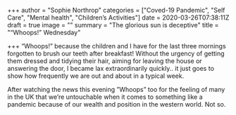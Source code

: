 +++
author = "Sophie Northrop"
categories = ["Coved-19 Pandemic", "Self Care", "Mental health", "Children’s Activities"]
date = 2020-03-26T07:38:11Z
draft = true
image = ""
summary = "The glorious sun is deceptive"
title = "“Whoops!” Wednesday"

+++
“Whoops!” because the children and I have for the last three mornings forgotten to brush our teeth after breakfast! Without the urgency of getting them dressed and tidying their hair, aiming for leaving the house or answering the door, I became lax extraordinarily quickly.. it just goes to show how frequently we are out and about in a typical week.

After watching the news this evening ”Whoops” too for the feeling of many in the UK that we’re untouchable when it comes to something like a pandemic because of our wealth and position in the western world. Not so.